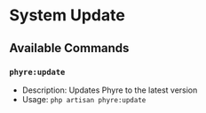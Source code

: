 # System Update

## Available Commands

### `phyre:update`
- Description: Updates Phyre to the latest version
- Usage: `php artisan phyre:update`
